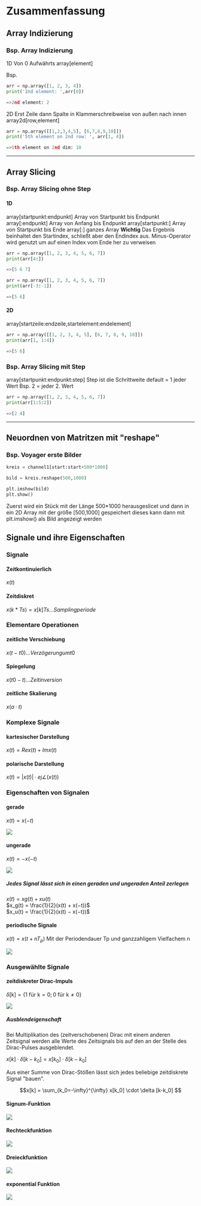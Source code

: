 
# Zusammenfassung

## Array Indizierung

### Bsp. Array Indizierung

1D
Von 0 Aufwährts
array[element]

Bsp.

```python
arr = np.array([1, 2, 3, 4])
print('2nd element: ',arr[0])

=>2nd element: 2
```

2D
Erst Zeile dann Spalte in Klammerschreibweise von außen nach innen
array2d[row,element]

```python
arr = np.array([[1,2,3,4,5], [6,7,8,9,10]])
print('5th element on 2nd row: ', arr[1, 4])

=>5th element on 2nd dim: 10
```

---

## Array Slicing

### Bsp. Array Slicing ohne Step

#### 1D

array[startpunkt:endpunkt]        Array von Startpunkt bis Endpunkt
array[:endpunkt]                  Array von Anfang bis Endpunkt
array[startpunkt:]                Array von Startpunkt bis Ende
array[:]                          ganzes Array
**Wichtig**
Das Ergebnis beinhaltet den Startindex, schließt aber den Endindex aus.
Minus-Operator wird genutzt um auf einen Index vom Ende her zu verweisen

```python
arr = np.array([1, 2, 3, 4, 5, 6, 7])
print(arr[4:])

=>[5 6 7]

arr = np.array([1, 2, 3, 4, 5, 6, 7])
print(arr[-3:-1])

=>[5 6]
```

#### 2D

array[startzeile:endzeile,startelement:endelement]

```python
arr = np.array([[1, 2, 3, 4, 5], [6, 7, 8, 9, 10]])
print(arr[1, 1:4])

=>[5 6]
```

### Bsp. Array Slicing mit Step

array[startpunkt:endpunkt:step]   Step ist die Schrittweite default = 1 jeder Wert
Bsp. 2 = jeder 2. Wert

```python
arr = np.array([1, 2, 3, 4, 5, 6, 7])
print(arr[1:5:2])

=>[2 4]
```

---

## Neuordnen von Matritzen mit "reshape"

### Bsp. Voyager erste Bilder

```python
kreis = channel1[start:start+500*1000]

bild = kreis.reshape(500,1000)

plt.imshow(bild)
plt.show()
```

Zuerst wird ein Stück mit der Länge 500*1000 herausgeslicet und dann in ein 2D Array mit der größe [500,1000] gespeichert dieses kann dann mit plt.imshow() als Bild angezeigt werden

## Signale und ihre Eigenschaften

### Signale

#### Zeitkontinuierlich

$x(t)$

#### Zeitdiskret

$x(k*Ts) = x[k]  Ts ... Samplingperiode$

### Elementare Operationen

#### zeitliche Verschiebung

$x(t − t0) ... Verzögerung um t0$

#### Spiegelung

$x(t0 − t) ... Zeitinversion$

#### zeitliche Skalierung

$x(a · t)$

### Komplexe Signale

#### kartesischer Darstellung

$x(t) = Re{x(t)} + Im{x(t)}$

#### polarische Darstellung

$x(t) = |x(t)| · ej∠(x(t))$

### Eigenschaften von Signalen

#### gerade

$x(t) = x(−t)$
    <p align="left">
        <img src="Bilder/gerade.png" />
    </p>

#### ungerade

$x(t) = −x(−t)$

<p align="left">
  <img src="Bilder/ungerade.png" />
</p>

##### Jedes Signal lässt sich in einen geraden und ungeraden Anteil zerlegen

$x(t) = xg(t) + xu(t)$ <br>
$x_g(t) = \frac{1}{2}(x(t) + x(−t))$ <br>
$x_u(t) = \frac{1}{2}(x(t) − x(−t))$

#### periodische Signale

$x(t) = x(t + nT_p)$
Mit der Periodendauer Tp und ganzzahligem Vielfachem n
<p align="left">
  <img src="Bilder/periode.png" />
</p>

### Ausgewählte Signale

#### zeitdiskreter Dirac-Impuls

$\delta[\text{k}] = \{1 \text{ für  k}  = 0; 0 \text{ für  k} \neq 0\}$
<p align="left">
  <img src="Bilder/dirac.png" />
</p>

##### Ausblendeigenschaft

Bei Multiplikation des (zeitverschobenen) Dirac mit einem
anderen Zeitsignal werden alle Werte des Zeitsignals bis auf den an der Stelle des
Dirac-Pulses ausgeblendet.

$x[k]\cdot \delta[k-k_0] = x[k_0]\cdot \delta[k-k_0]$

Aus einer Summe von Dirac-Stößen lässt sich jedes beliebige zeitdiskrete Signal "bauen".

$$x[k] = \sum_{k_0=-\infty}^{\infty} x[k_0] \cdot \delta [k-k_0] $$

#### Signum-Funktion

<p align="left">
  <img src="Bilder/signum.png" />
</p>

#### Rechteckfunktion

<p align="left">
  <img src="Bilder/rechteck.png" />
</p>

#### Dreieckfunktion

<p align="left">
  <img src="Bilder/dreieck.png" />
</p>

#### exponential Funktion

<p align="left">
  <img src="Bilder/expo.png" />
</p>